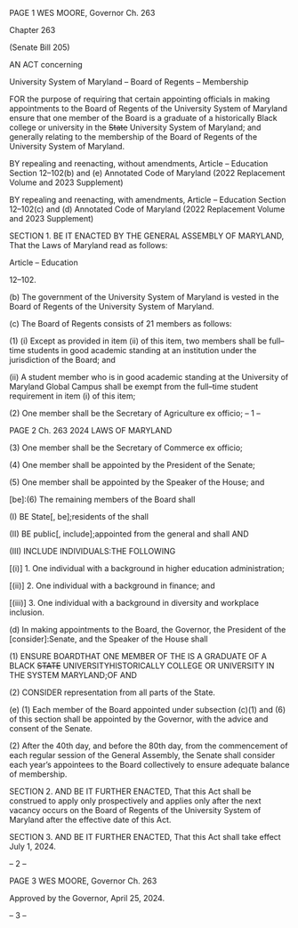 PAGE 1
WES MOORE, Governor Ch. 263

Chapter 263

(Senate Bill 205)

AN ACT concerning

University System of Maryland – Board of Regents – Membership

FOR the purpose of requiring that certain appointing officials in making appointments to
the Board of Regents of the University System of Maryland ensure that one member
of the Board is a graduate of a historically Black college or university in the ~~State~~
University System of Maryland; and generally relating to the membership of the
Board of Regents of the University System of Maryland.

BY repealing and reenacting, without amendments,
Article – Education
Section 12–102(b) and (e)
Annotated Code of Maryland
(2022 Replacement Volume and 2023 Supplement)

BY repealing and reenacting, with amendments,
Article – Education
Section 12–102(c) and (d)
Annotated Code of Maryland
(2022 Replacement Volume and 2023 Supplement)

SECTION 1. BE IT ENACTED BY THE GENERAL ASSEMBLY OF MARYLAND,
That the Laws of Maryland read as follows:

Article – Education

12–102.

(b) The government of the University System of Maryland is vested in the Board
of Regents of the University System of Maryland.

(c) The Board of Regents consists of 21 members as follows:

(1) (i) Except as provided in item (ii) of this item, two members shall be
full–time students in good academic standing at an institution under the jurisdiction of the
Board; and

(ii) A student member who is in good academic standing at the
University of Maryland Global Campus shall be exempt from the full–time student
requirement in item (i) of this item;

(2) One member shall be the Secretary of Agriculture ex officio;
– 1 –

PAGE 2
Ch. 263 2024 LAWS OF MARYLAND

(3) One member shall be the Secretary of Commerce ex officio;

(4) One member shall be appointed by the President of the Senate;

(5) One member shall be appointed by the Speaker of the House; and

[be]:(6) The remaining members of the Board shall

(I) BE State[, be];residents of the shall

(II) BE public[, include];appointed from the general and shall AND

(III) INCLUDE INDIVIDUALS:THE FOLLOWING

[(i)] 1. One individual with a background in higher education
administration;

[(ii)] 2. One individual with a background in finance; and

[(iii)] 3. One individual with a background in diversity and
workplace inclusion.

(d) In making appointments to the Board, the Governor, the President of the
[consider]:Senate, and the Speaker of the House shall

(1) ENSURE BOARDTHAT ONE MEMBER OF THE IS A GRADUATE OF A
BLACK ~~STATE~~ UNIVERSITYHISTORICALLY COLLEGE OR UNIVERSITY IN THE
SYSTEM MARYLAND;OF AND

(2) CONSIDER representation from all parts of the State.

(e) (1) Each member of the Board appointed under subsection (c)(1) and (6) of
this section shall be appointed by the Governor, with the advice and consent of the Senate.

(2) After the 40th day, and before the 80th day, from the commencement of
each regular session of the General Assembly, the Senate shall consider each year’s
appointees to the Board collectively to ensure adequate balance of membership.

SECTION 2. AND BE IT FURTHER ENACTED, That this Act shall be construed to
apply only prospectively and applies only after the next vacancy occurs on the Board of
Regents of the University System of Maryland after the effective date of this Act.

SECTION 3. AND BE IT FURTHER ENACTED, That this Act shall take effect July
1, 2024.

– 2 –

PAGE 3
WES MOORE, Governor Ch. 263

Approved by the Governor, April 25, 2024.

– 3 –